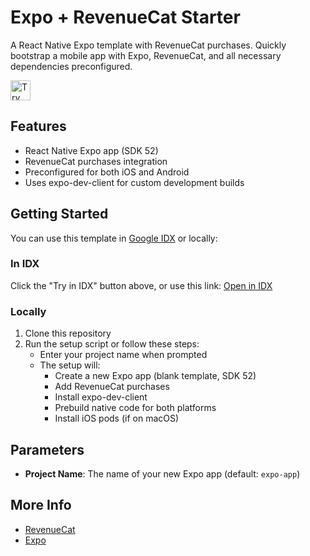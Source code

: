 # Expo + RevenueCat Starter

A React Native Expo template with RevenueCat purchases. Quickly bootstrap a mobile app with Expo, RevenueCat, and all necessary dependencies preconfigured.

<a href="https://idx.google.com/new?template=https://github.com/revenuecat/firebase-studio-expo-purchases">
  <img height="32" alt="Try in IDX" src="https://cdn.idx.dev/btn/try_dark_32.svg">
</a>

## Features

- React Native Expo app (SDK 52)
- RevenueCat purchases integration
- Preconfigured for both iOS and Android
- Uses expo-dev-client for custom development builds

## Getting Started

You can use this template in [Google IDX](https://idx.google.com/) or locally:

### In IDX

Click the "Try in IDX" button above, or use this link:
[Open in IDX](https://idx.google.com/new?template=https://github.com/revenuecat/firebase-studio-expo-purchases)

### Locally

1. Clone this repository
2. Run the setup script or follow these steps:
   - Enter your project name when prompted
   - The setup will:
     - Create a new Expo app (blank template, SDK 52)
     - Add RevenueCat purchases
     - Install expo-dev-client
     - Prebuild native code for both platforms
     - Install iOS pods (if on macOS)

## Parameters

- **Project Name**: The name of your new Expo app (default: `expo-app`)

## More Info

- [RevenueCat](https://revenuecat.com)
- [Expo](https://expo.dev)
